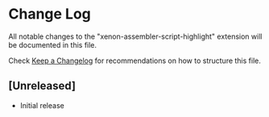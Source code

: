 # Change Log

All notable changes to the "xenon-assembler-script-highlight" extension will be documented in this file.

Check [Keep a Changelog](http://keepachangelog.com/) for recommendations on how to structure this file.

## [Unreleased]

- Initial release